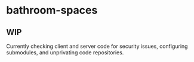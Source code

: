 # bathroom-spaces

## WIP
Currently checking client and server code for security issues, configuring submodules, and unprivating code repositories.

